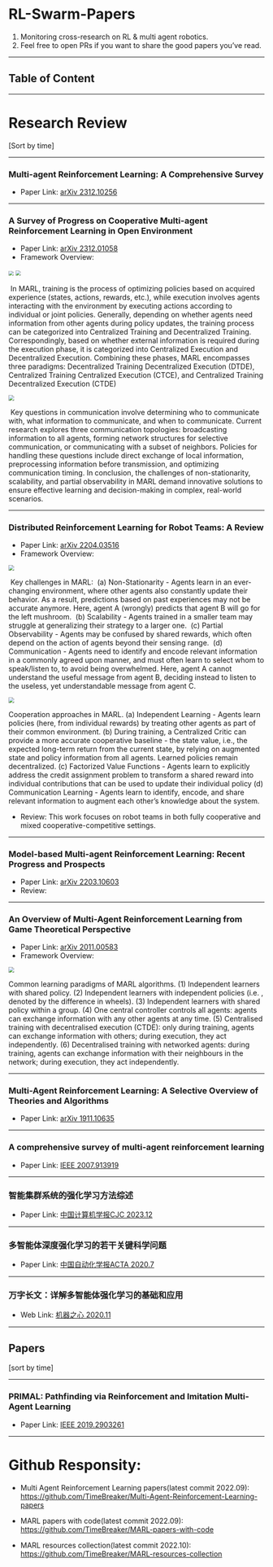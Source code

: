 # RL-Swarm-Papers

1. Monitoring cross-research on RL & multi agent robotics.
2. Feel free to open PRs if you want to share the good papers you’ve read.

***

## Table of Content



***

# Research Review

[Sort by time]

***

### Multi-agent Reinforcement Learning: A Comprehensive Survey 

- Paper Link: [arXiv 2312.10256](https://arxiv.org/abs/2312.10256)

***

### A Survey of Progress on Cooperative Multi-agent Reinforcement Learning in Open Environment

- Paper Link: [arXiv 2312.01058](https://arxiv.org/abs/2312.01058)
- Framework Overview:

<img src="./images/arXiv2312_01058_framework.png" style="zoom: 60%;" />

<img src="./images/arXiv2312_01058_training.png" style="zoom:67%;" />

​	In MARL, training is the process of optimizing policies based on acquired experience (states, actions, rewards, etc.), while execution involves agents interacting with the environment by executing actions according to individual or joint policies. Generally, depending on whether agents need information from other agents during policy updates, the training process can be categorized into Centralized Training and Decentralized Training. Correspondingly, based on whether external information is required during the execution phase, it is categorized into Centralized Execution and Decentralized Execution. Combining these phases, MARL encompasses three paradigms: Decentralized Training Decentralized Execution (DTDE), Centralized Training Centralized Execution (CTCE), and Centralized Training Decentralized Execution (CTDE)

<img src="./images/arXiv2312_01058_communication.png" style="zoom:67%;" />

​	Key questions in communication involve determining who to communicate with, what information to communicate, and when to communicate. Current research explores three communication topologies: broadcasting information to all agents, forming network structures for selective communication, or communicating with a subset of neighbors. Policies for handling these questions include direct exchange of local information, preprocessing information before transmission, and optimizing communication timing. In conclusion, the challenges of non-stationarity, scalability, and partial observability in MARL demand innovative solutions to ensure effective learning and decision-making in complex, real-world scenarios.

***

### Distributed Reinforcement Learning for Robot Teams: A Review

- Paper Link: [arXiv 2204.03516](https://arxiv.org/abs/2204.03516)
- Framework Overview:

<img src="./images/arXiv2204_03516_challenge.png" style="zoom:67%;" />

​	Key challenges in MARL: 
​	(a) Non-Stationarity - Agents learn in an ever-changing environment, where other agents also constantly update their behavior. As a result, predictions based on past experiences may not be accurate anymore. Here, agent A (wrongly) predicts that agent B will go for the left mushroom. 
​	(b) Scalability - Agents trained in a smaller team may struggle at generalizing their strategy to a larger one. 
​	(c) Partial Observability - Agents may be confused by shared rewards, which often depend on the action of agents beyond their sensing range. 
​	(d) Communication - Agents need to identify and encode relevant information in a commonly agreed upon manner, and must often learn to select whom to speak/listen to, to avoid being overwhelmed. Here, agent A cannot understand the useful message from agent B, deciding instead to listen to the useless, yet understandable message from agent C. 

<img src="./images/arXiv2204_03516_approach.png" style="zoom: 67%;" />

Cooperation approaches in MARL. 
	(a) Independent Learning - Agents learn policies (here, from individual rewards) by treating other agents as part of their common environment. 
	(b) During training, a Centralized Critic can provide a more accurate cooperative baseline - the state value, i.e., the expected long-term return from the current state, by relying on augmented state and policy information from all agents. Learned policies remain decentralized. 
	(c) Factorized Value Functions - Agents learn to explicitly address the credit assignment problem to transform a shared reward into individual contributions that can be used to update their individual policy 
	(d) Communication Learning - Agents learn to identify, encode, and share relevant information to augment each other’s knowledge about the system.

- Review: 
    This work focuses on robot teams in both fully cooperative and mixed cooperative-competitive settings.

***

### Model-based Multi-agent Reinforcement Learning: Recent Progress and Prospects

- Paper Link: [arXiv 2203.10603](https://arxiv.org/abs/2203.10603)
- Review: 

***

### An Overview of Multi-Agent Reinforcement Learning from Game Theoretical Perspective

- Paper Link: [arXiv 2011.00583](https://arxiv.org/abs/2011.00583)
- Framework Overview: 

 <img src="./images/arXiv2011_00583_MARL_topology.png" style="zoom: 67%;" />

Common learning paradigms of MARL algorithms.
(1) Independent learners with shared policy. 
(2) Independent learners with independent policies (i.e. , denoted by the difference in wheels). 
(3) Independent learners with shared policy within a group. 
(4) One central controller controls all agents: agents can exchange information with any other agents at any time. 
(5) Centralised training with decentralised execution (CTDE): only during training, agents can exchange information with others; during execution, they act independently. 
(6) Decentralised training with networked agents: during training, agents can exchange information with their neighbours in the network; during execution, they act independently.

***

### Multi-Agent Reinforcement Learning: A Selective Overview of Theories and Algorithms

- Paper Link: [arXiv 1911.10635](https://arxiv.org/abs/1911.10635) 

***

### A comprehensive survey of multi-agent reinforcement learning

- Paper Link: [IEEE 2007.913919](https://ieeexplore.ieee.org/abstract/document/4445757/)

***

### 智能集群系统的强化学习方法综述

- Paper Link: [中国计算机学报CJC 2023.12](http://cjc.ict.ac.cn/online/onlinepaper/lll-20231210115504.pdf)

***

### 多智能体深度强化学习的若干关键科学问题

- Paper Link: [中国自动化学报ACTA 2020.7](http://www.aas.net.cn/fileZDHXB/journal/article/zdhxb/2020/7/PDF/AAS-CN-2020-0159.pdf)

***

### 万字长文：详解多智能体强化学习的基础和应用

- Web Link: [机器之心 2020.11](https://zhuanlan.zhihu.com/p/272735656)

***



## Papers

[sort by time]

***

### PRIMAL: Pathfinding via Reinforcement and Imitation Multi-Agent Learning

- Paper Link: [IEEE 2019.2903261](https://ieeexplore.ieee.org/stamp/stamp.jsp?tp=&arnumber=8661608)



***

# Github Responsity:

- Multi Agent Reinforcement Learning papers(latest commit 2022.09): https://github.com/TimeBreaker/Multi-Agent-Reinforcement-Learning-papers 
- MARL papers with code(latest commit 2022.09): https://github.com/TimeBreaker/MARL-papers-with-code

- MARL resources collection(latest commit 2022.10): https://github.com/TimeBreaker/MARL-resources-collection
